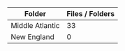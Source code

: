 | Folder          |   Files / Folders |
|-----------------|-------------------|
| Middle Atlantic |                33 |
| New England     |                 0 |